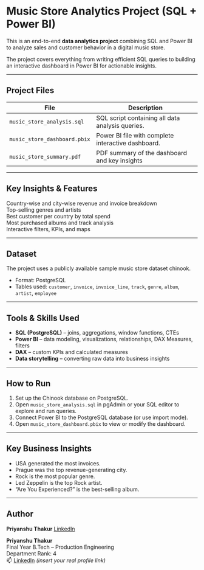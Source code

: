 # Music Store Analytics Project (SQL + Power BI)

This is an end-to-end **data analytics project** combining SQL and Power BI to analyze sales and customer behavior in a digital music store.

The project covers everything from writing efficient SQL queries to building an interactive dashboard in Power BI for actionable insights.

---

## Project Files

| File | Description |
|------|-------------|
| `music_store_analysis.sql` | SQL script containing all data analysis queries. |
| `music_store_dashboard.pbix` | Power BI file with complete interactive dashboard. |
| `music_store_summary.pdf` | PDF summary of the dashboard and key insights  |

---

## Key Insights & Features

 Country-wise and city-wise revenue and invoice breakdown  
 Top-selling genres and artists  
 Best customer per country by total spend  
 Most purchased albums and track analysis  
 Interactive filters, KPIs, and maps

---

## Dataset

The project uses a publicly available sample music store dataset chinook.

- Format: PostgreSQL
- Tables used: `customer`, `invoice`, `invoice_line`, `track`, `genre`, `album`, `artist`, `employee`

---

## Tools & Skills Used

- **SQL (PostgreSQL)** – joins, aggregations, window functions, CTEs  
- **Power BI** – data modeling, visualizations, relationships, DAX Measures, filters  
- **DAX** – custom KPIs and calculated measures  
- **Data storytelling** – converting raw data into business insights

---

## How to Run

1. Set up the Chinook database on PostgreSQL.
2. Open `music_store_analysis.sql` in pgAdmin or your SQL editor to explore and run queries.
3. Connect Power BI to the PostgreSQL database (or use import mode).
4. Open `music_store_dashboard.pbix` to view or modify the dashboard.

---

## Key Business Insights

- USA generated the most invoices.
- Prague was the top revenue-generating city.
- Rock is the most popular genre.
- Led Zeppelin is the top Rock artist.
- “Are You Experienced?” is the best-selling album.
---

## Author
**Priyanshu Thakur** 
[LinkedIn](https://www.linkedin.com/in/priyanshu-thakur-9a0417249/)

**Priyanshu Thakur**  
Final Year B.Tech – Production Engineering  
Department Rank: 4  
📫 [LinkedIn](https://www.linkedin.com) *(insert your real profile link)*  

